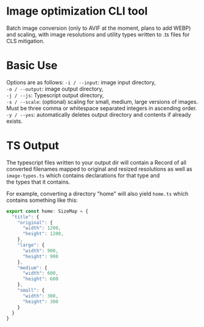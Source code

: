 # Image optimization CLI tool
Batch image conversion (only to AVIF at the moment, plans to add WEBP) and scaling, 
with image resolutions and utility types written to .ts files for CLS mitigation. 

# Basic Use
Options are as follows:
`-i / --input`: image input directory, <br>
`-o / --output`: image output directory, <br>
`-j / --js`: Typescript output directory, <br>
`-s / --scale`: (optional) scaling for small, medium, large versions of images. <br>
Must be three comma or whitespace separated integers in ascending order. <br>
`-y / --yes`: automatically deletes output directory and contents if already exists. <br>

# TS Output
The typescript files written to your output dir will contain a Record of all converted filenames mapped to 
original and resized resolutions as well as `image-types.ts` which contains declarations for that type and <br>
the types that it contains. <br>

For example, converting a directory "home" will also yield `home.ts` which contains something like this: <br>
```typescript
export const home: SizeMap = {
  "title": {
    "original": {
      "width": 1200,
      "height": 1200,
    },
    "large": {
      "width": 900,
      "height": 900
    },
    "medium": {
      "width": 600,
      "height": 600
    },
    "small": {
      "width": 300,
      "height": 300
    }
  }
}
```
